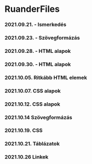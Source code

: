 # RuanderFiles<!-- This folder is for my trainings in Ruander.It containes teh following exercises: -->

### 2021.09.21. - Ismerkedés

### 2021.09.23. - Szövegformázás

### 2021.09.28. - HTML alapok
<!-- Listák táblázatok -->

### 2021.09.30. - HTML alapok
<!-- HEAD, Tag, Form elemek -->

### 2021.10.05. Ritkább HTML elemek

### 2021.10.07. CSS alapok

### 2021.10.12. CSS alapok

### 2021.10.14 Szövegformázás

### 2021.10.19. CSS
<!-- Listák, Outline -->

### 2021.10.21. Táblázatok

### 2021.10.26 Linkek
<!-- Pseudo classok és elemek-->